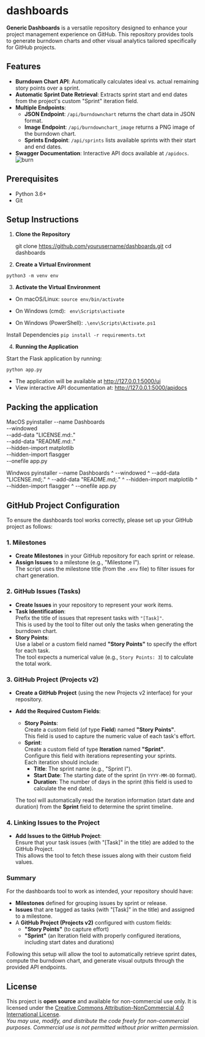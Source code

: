 # dashboards

**Generic Dashboards** is a versatile repository designed to enhance your project management experience on GitHub. This repository provides tools to generate burndown charts and other visual analytics tailored specifically for GitHub projects.

## Features

- **Burndown Chart API**: Automatically calculates ideal vs. actual remaining story points over a sprint.
- **Automatic Sprint Date Retrieval**: Extracts sprint start and end dates from the project's custom "Sprint" iteration field.
- **Multiple Endpoints**:
  - **JSON Endpoint**: `/api/burndownchart` returns the chart data in JSON format.
  - **Image Endpoint**: `/api/burndownchart_image` returns a PNG image of the burndown chart.
  - **Sprints Endpoint**: `/api/sprints` lists available sprints with their start and end dates.
- **Swagger Documentation**: Interactive API docs available at `/apidocs`.
![burn](https://github.com/user-attachments/assets/90ab33ad-7a9d-4ce2-93f3-1ade69cb7653)

## Prerequisites

- Python 3.6+
- Git

## Setup Instructions

1. **Clone the Repository**


   git clone https://github.com/yourusername/dashboards.git
   cd dashboards

2. **Create a Virtual Environment**

```python3 -m venv env```

3. **Activate the Virtual Environment**

- On macOS/Linux:
 ```source env/bin/activate```

- On Windows (cmd):
 ``` env\Scripts\activate```

- On Windows (PowerShell):
 ``` .\env\Scripts\Activate.ps1 ```

Install Dependencies
 ```pip install -r requirements.txt```

4. **Running the Application**

Start the Flask application by running:

 ```python app.py```

- The application will be available at http://127.0.0.1:5000/ui
- View interactive API documentation at: http://127.0.0.1:5000/apidocs


## Packing the application

MacOS
pyinstaller --name Dashboards \
            --windowed \
            --add-data "LICENSE.md:." \
            --add-data "README.md:." \
            --hidden-import matplotlib \
            --hidden-import flasgger \
            --onefile app.py

Windwos
pyinstaller --name Dashboards ^
            --windowed ^
            --add-data "LICENSE.md;." ^
            --add-data "README.md;." ^
            --hidden-import matplotlib ^
            --hidden-import flasgger ^
            --onefile app.py
## GitHub Project Configuration

To ensure the dashboards tool works correctly, please set up your GitHub project as follows:

### 1. Milestones
- **Create Milestones** in your GitHub repository for each sprint or release.
- **Assign Issues** to a milestone (e.g., "Milestone I").  
  The script uses the milestone title (from the `.env` file) to filter issues for chart generation.

### 2. GitHub Issues (Tasks)
- **Create Issues** in your repository to represent your work items.
- **Task Identification**:  
  Prefix the title of issues that represent tasks with `"[Task]"`.  
  This is used by the tool to filter out only the tasks when generating the burndown chart.
- **Story Points**:  
  Use a label or a custom field named **"Story Points"** to specify the effort for each task.  
  The tool expects a numerical value (e.g., `Story Points: 3`) to calculate the total work.

### 3. GitHub Project (Projects v2)
- **Create a GitHub Project** (using the new Projects v2 interface) for your repository.
- **Add the Required Custom Fields**:
  - **Story Points**:  
    Create a custom field (of type **Field**) named **"Story Points"**.  
    This field is used to capture the numeric value of each task's effort.
  - **Sprint**:  
    Create a custom field of type **Iteration** named **"Sprint"**.  
    Configure this field with iterations representing your sprints.  
    Each iteration should include:
    - **Title**: The sprint name (e.g., "Sprint I").
    - **Start Date**: The starting date of the sprint (in `YYYY-MM-DD` format).
    - **Duration**: The number of days in the sprint (this field is used to calculate the end date).
  
  The tool will automatically read the iteration information (start date and duration) from the **Sprint** field to determine the sprint timeline.

### 4. Linking Issues to the Project
- **Add Issues to the GitHub Project**:  
  Ensure that your task issues (with "[Task]" in the title) are added to the GitHub Project.  
  This allows the tool to fetch these issues along with their custom field values.

### Summary
For the dashboards tool to work as intended, your repository should have:
- **Milestones** defined for grouping issues by sprint or release.
- **Issues** that are tagged as tasks (with "[Task]" in the title) and assigned to a milestone.
- A **GitHub Project (Projects v2)** configured with custom fields:
  - **"Story Points"** (to capture effort)
  - **"Sprint"** (an Iteration field with properly configured iterations, including start dates and durations)

Following this setup will allow the tool to automatically retrieve sprint dates, compute the burndown chart, and generate visual outputs through the provided API endpoints.

## License

This project is **open source** and available for non-commercial use only. It is licensed under the [Creative Commons Attribution-NonCommercial 4.0 International License](https://creativecommons.org/licenses/by-nc/4.0/).  
*You may use, modify, and distribute the code freely for non-commercial purposes. Commercial use is not permitted without prior written permission.*

